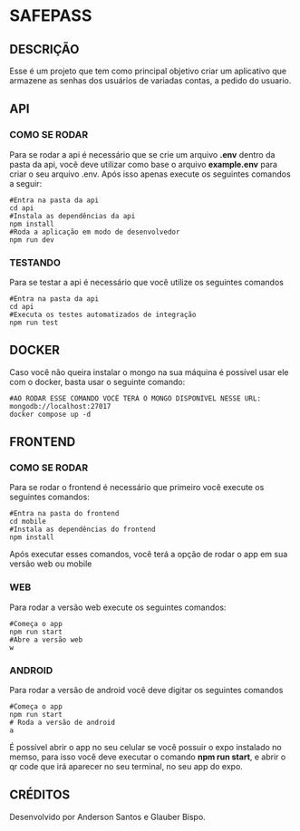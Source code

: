 # SAFEPASS

## DESCRIÇÃO

Esse é um projeto que tem como principal objetivo criar um aplicativo que armazene as senhas dos usuários de variadas contas, a pedido do usuario.

## API

### COMO SE RODAR

Para se rodar a api é necessário que se crie um arquivo **.env** dentro da pasta da api, você deve utilizar como base o arquivo **example.env** para criar o seu arquivo .env. Após isso apenas execute os seguintes comandos a seguir:

```
#Entra na pasta da api
cd api
#Instala as dependências da api
npm install
#Roda a aplicação em modo de desenvolvedor
npm run dev
```

### TESTANDO

Para se testar a api é necessário que você utilize os seguintes comandos

```
#Entra na pasta da api
cd api
#Executa os testes automatizados de integração
npm run test
```

## DOCKER

Caso você não queira instalar o mongo na sua máquina é possível usar ele com o docker, basta usar o seguinte comando:

```
#AO RODAR ESSE COMANDO VOCÊ TERÁ O MONGO DISPONÍVEL NESSE URL: mongodb://localhost:27017
docker compose up -d
```

## FRONTEND

### COMO SE RODAR

Para se rodar o frontend é necessário que primeiro você execute os seguintes comandos:

```
#Entra na pasta do frontend
cd mobile
#Instala as dependências do frontend
npm install
```

Após executar esses comandos, você terá a opção de rodar o app em sua versão web ou mobile

### WEB

Para rodar a versão web execute os seguintes comandos:

```
#Começa o app
npm run start
#Abre a versão web
w
```

### ANDROID

Para rodar a versão de android você deve digitar os seguintes comandos

```
#Começa o app
npm run start
# Roda a versão de android
a
```

É possível abrir o app no seu celular se você possuir o expo instalado no memso, para isso você deve executar o comando **npm run start**, e abrir o qr code que irá aparecer no seu terminal, no seu app do expo.

## CRÉDITOS
Desenvolvido por Anderson Santos e Glauber Bispo.

